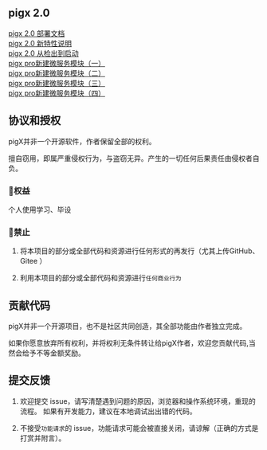 ## pigx 2.0
[pigx 2.0 部署文档](doc/md/deploy.md)  
[pigx 2.0 新特性说明  ](https://www.bilibili.com/video/av37786337)   
[pigx 2.0 从检出到启动](https://www.bilibili.com/video/av37695530)  
[pigx pro新建微服务模块（一）](https://www.bilibili.com/video/av37737139)  
[pigx pro新建微服务模块（二）](https://www.bilibili.com/video/av37740030)  
[pigx pro新建微服务模块（三）](https://www.bilibili.com/video/av37743341)  
[pigx pro新建微服务模块（四）](https://www.bilibili.com/video/av37774264)  


## 协议和授权

pigX并非一个开源软件，作者保留全部的权利。  

擅自窃用，即属严重侵权行为，与盗窃无异。产生的一切任何后果责任由侵权者自负。

### 🌹权益

个人使用学习、毕设

### 🚫禁止  

1. 将本项目的部分或全部代码和资源进行任何形式的再发行（尤其上传GitHub、Gitee ）

2. 利用本项目的部分或全部代码和资源进行`任何商业行为`

## 贡献代码

pigX并非一个开源项目，也不是社区共同创造，其全部功能由作者独立完成。

如果你愿意放弃所有权利，并将权利无条件转让给pigX作者，欢迎您贡献代码,当然会给予不等金额奖励。

## 提交反馈

1. 欢迎提交 issue，请写清楚遇到问题的原因，浏览器和操作系统环境，重现的流程。
如果有开发能力，建议在本地调试出出错的代码。

2. 不接受`功能请求`的 issue，功能请求可能会被直接关闭，请谅解（正确的方式是打赏并附言）。

